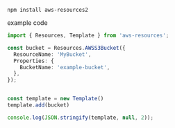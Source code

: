 `npm install aws-resources2`

example code
```ts
import { Resources, Template } from 'aws-resources';

const bucket = Resources.AWSS3Bucket({
  ResourceName: 'MyBucket',
  Properties: {
    BucketName: 'example-bucket',
  },
});


const template = new Template()
template.add(bucket)

console.log(JSON.stringify(template, null, 2));
```